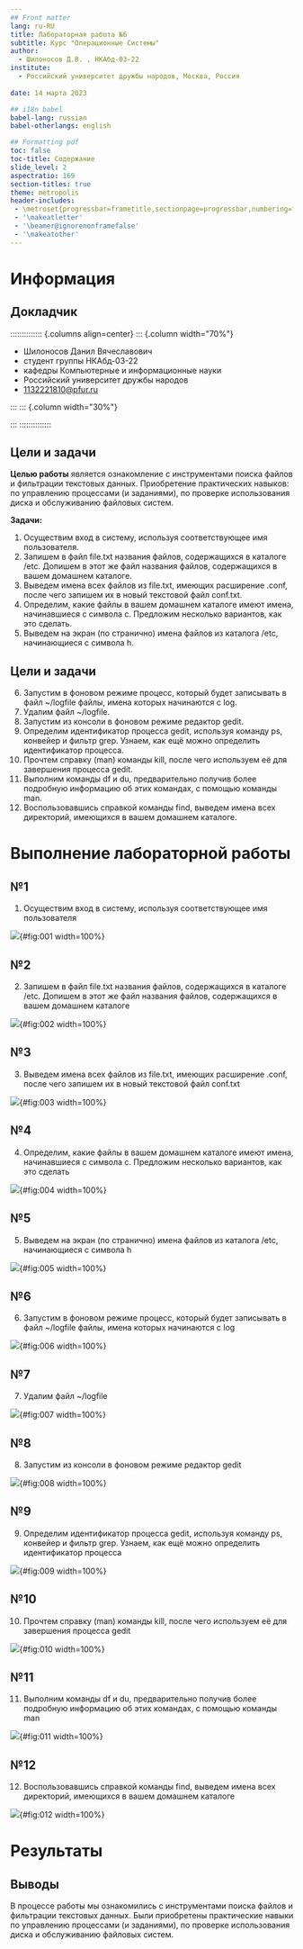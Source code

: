 ```yaml
---
## Front matter
lang: ru-RU
title: Лабораторная работа №6
subtitle: Курс "Операционные Системы"
author:
  - Шилоносов Д.В. , НКАбд-03-22
institute:
  - Российский университет дружбы народов, Москва, Россия
  
date: 14 марта 2023

## i18n babel
babel-lang: russian
babel-otherlangs: english

## Formatting pdf
toc: false
toc-title: Содержание
slide_level: 2
aspectratio: 169
section-titles: true
theme: metropolis
header-includes:
 - \metroset{progressbar=frametitle,sectionpage=progressbar,numbering=fraction}
 - '\makeatletter'
 - '\beamer@ignorenonframefalse'
 - '\makeatother'
---
```


# Информация

## Докладчик

:::::::::::::: {.columns align=center}
::: {.column width="70%"}

  * Шилоносов Данил Вячеславович
  * студент группы НКАбд-03-22
  * кафедры Компьютерные и информационные науки 
  * Российский университет дружбы народов
  * [1132221810@pfur.ru](mailto:1132221810@pfur.ru)
  

:::
::: {.column width="30%"}


:::
::::::::::::::

## Цели и задачи
**Целью работы** является ознакомление с инструментами поиска файлов и фильтрации текстовых данных. Приобретение практических навыков: по управлению процессами (и заданиями), по проверке использования диска и обслуживанию файловых систем.

**Задачи:**

1. Осуществим вход в систему, используя соответствующее имя пользователя.
2. Запишем в файл file.txt названия файлов, содержащихся в каталоге /etc. Допишем в этот же файл названия файлов, содержащихся в вашем домашнем каталоге.
3. Выведем имена всех файлов из file.txt, имеющих расширение .conf, после чего запишем их в новый текстовой файл conf.txt.
4. Определим, какие файлы в вашем домашнем каталоге имеют имена, начинавшиеся с символа c. Предложим несколько вариантов, как это сделать.
5. Выведем на экран (по странично) имена файлов из каталога /etc, начинающиеся с символа h.

   
## Цели и задачи
6. Запустим в фоновом режиме процесс, который будет записывать в файл ~/logfile файлы, имена которых начинаются с log.
7. Удалим файл ~/logfile.
8. Запустим из консоли в фоновом режиме редактор gedit.
9. Определим идентификатор процесса gedit, используя команду ps, конвейер и фильтр grep. Узнаем, как ещё можно определить идентификатор процесса.
10. Прочтем справку (man) команды kill, после чего используем её для завершения процесса gedit.
11. Выполним команды df и du, предварительно получив более подробную информацию об этих командах, с помощью команды man.
12. Воспользовавшись справкой команды find, выведем имена всех директорий, имеющихся в вашем домашнем каталоге.

# Выполнение лабораторной работы

## №1
1. Осуществим вход в систему, используя соответствующее имя пользователя

![](image/1.png){#fig:001 width=100%}

## №2
2. Запишем в файл file.txt названия файлов, содержащихся в каталоге /etc. Допишем в этот же файл названия файлов, содержащихся в вашем домашнем каталоге

![](image/2.png){#fig:002 width=100%}

## №3
3. Выведем имена всех файлов из file.txt, имеющих расширение .conf, после чего запишем их в новый текстовой файл conf.txt

![](image/3.png){#fig:003 width=100%}

## №4
4. Определим, какие файлы в вашем домашнем каталоге имеют имена, начинавшиеся с символа c. Предложим несколько вариантов, как это сделать

![](image/4.png){#fig:004 width=100%}

## №5
5. Выведем на экран (по странично) имена файлов из каталога /etc, начинающиеся с символа h

![](image/5.png){#fig:005 width=100%}

## №6
6. Запустим в фоновом режиме процесс, который будет записывать в файл ~/logfile файлы, имена которых начинаются с log

![](image/6.png){#fig:006 width=100%}

## №7
7. Удалим файл ~/logfile

![](image/7.png){#fig:007 width=100%}

## №8
8. Запустим из консоли в фоновом режиме редактор gedit

![](image/8.png){#fig:008 width=100%}

## №9
9. Определим идентификатор процесса gedit, используя команду ps, конвейер и фильтр grep. Узнаем, как ещё можно определить идентификатор процесса

![](image/9.png){#fig:009 width=100%}

## №10
10. Прочтем справку (man) команды kill, после чего используем её для завершения процесса gedit

![](image/10.png){#fig:010 width=100%}

## №11
11. Выполним команды df и du, предварительно получив более подробную информацию об этих командах, с помощью команды man

![](image/11.png){#fig:011 width=100%}

## №12
12. Воспользовавшись справкой команды find, выведем имена всех директорий, имеющихся в вашем домашнем каталоге

![](image/12.png){#fig:012 width=100%}
    
# Результаты

## Выводы
В процессе работы мы ознакомились с инструментами поиска файлов и фильтрации текстовых данных. Были приобретены практические навыки по управлению процессами (и заданиями), по проверке использования диска и обслуживанию файловых систем.
